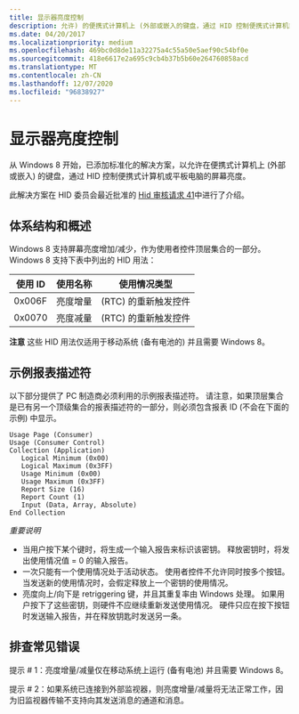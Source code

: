 ```yaml
---
title: 显示器亮度控制
description: 允许) 的便携式计算机上 (外部或嵌入的键盘，通过 HID 控制便携式计算机或平板电脑的屏幕亮度。
ms.date: 04/20/2017
ms.localizationpriority: medium
ms.openlocfilehash: 469bc0d8de11a32275a4c55a50e5aef90c54bf0e
ms.sourcegitcommit: 418e6617e2a695c9cb4b37b5b60e264760858acd
ms.translationtype: MT
ms.contentlocale: zh-CN
ms.lasthandoff: 12/07/2020
ms.locfileid: "96838927"
---
```

# <a name="display-brightness-control"></a>显示器亮度控制


从 Windows 8 开始，已添加标准化的解决方案，以允许在便携式计算机上 (外部或嵌入) 的键盘，通过 HID 控制便携式计算机或平板电脑的屏幕亮度。

此解决方案在 HID 委员会最近批准的 [Hid 审核请求 41](https://www.usb.org/developers/hidpage#approved-usage-table-review-requests)中进行了介绍。

## <a name="architecture-and-overview"></a>体系结构和概述


Windows 8 支持屏幕亮度增加/减少，作为使用者控件顶层集合的一部分。 Windows 8 支持下表中列出的 HID 用法：

| 使用 ID | 使用名称           | 使用情况类型               |
|----------|----------------------|--------------------------|
| 0x006F   | 亮度增量 |  (RTC) 的重新触发控件 |
| 0x0070   | 亮度减量 |  (RTC) 的重新触发控件 |

 

**注意**  这些 HID 用法仅适用于移动系统 (备有电池的) 并且需要 Windows 8。

 

## <a name="sample-report-descriptor"></a>示例报表描述符


以下部分提供了 PC 制造商必须利用的示例报表描述符。 请注意，如果顶层集合是已有另一个顶级集合的报表描述符的一部分，则必须包含报表 ID (不会在下面的示例) 中显示。

``` syntax
Usage Page (Consumer)
Usage (Consumer Control)
Collection (Application)
   Logical Minimum (0x00)
   Logical Maximum (0x3FF)
   Usage Minimum (0x00)
   Usage Maximum (0x3FF)
   Report Size (16)
   Report Count (1)
   Input (Data, Array, Absolute)
End Collection
```

*重要说明*

-   当用户按下某个键时，将生成一个输入报告来标识该密钥。 释放密钥时，将发出使用情况值 = 0 的输入报告。
-   一次只能有一个使用情况处于活动状态。 使用者控件不允许同时按多个按钮。 当发送新的使用情况时，会假定释放上一个密钥的使用情况。
-   亮度向上/向下是 retriggering 键，并且其重复率由 Windows 处理。 如果用户按下了这些密钥，则硬件不应继续重新发送使用情况。 硬件只应在按下按钮时发送输入报告，并在释放钥匙时发送另一条。

## <a name="troubleshooting-common-errors"></a>排查常见错误


提示 \# 1：亮度增量/减量仅在移动系统上运行 (备有电池) 并且需要 Windows 8。

提示 \# 2：如果系统已连接到外部监视器，则亮度增量/减量将无法正常工作，因为旧监视器传输不支持向其发送消息的通道和消息。

 

 




